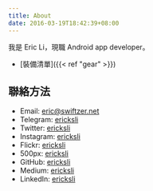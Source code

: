 ```yaml
---
title: About
date: 2016-03-19T18:42:39+08:00
---
```


我是 Eric Li，現職 Android app developer。

- [裝備清單]({{< ref "gear" >}})

## 聯絡方法

- Email: [eric@swiftzer.net](mailto:eric@swiftzer.net)
- Telegram: [ericksli](https://telegram.me/ericksli)
- Twitter: [ericksli](https://twitter.com/ericksli)
- Instagram: [ericksli](https://www.instagram.com/ericksli/)
- Flickr: [ericksli](https://www.flickr.com/photos/ericksli)
- 500px: [ericksli](https://500px.com/ericksli)
- GitHub: [ericksli](https://github.com/ericksli)
- Medium: [ericksli](https://medium.com/@ericksli)
- LinkedIn: [ericksli](https://www.linkedin.com/in/ericksli/)
